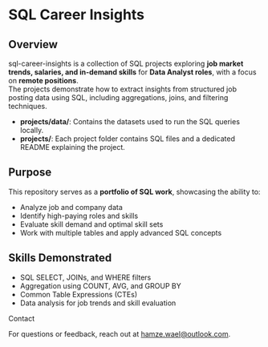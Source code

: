 # SQL Career Insights

## Overview
sql-career-insights is a collection of SQL projects exploring **job market trends, salaries, and in-demand skills** for **Data Analyst roles**, with a focus on **remote positions**.  
The projects demonstrate how to extract insights from structured job posting data using SQL, including aggregations, joins, and filtering techniques.
- **projects/data/**: Contains the datasets used to run the SQL queries locally.  
- **projects/**: Each project folder contains SQL files and a dedicated README explaining the project.

## Purpose
This repository serves as a **portfolio of SQL work**, showcasing the ability to:

- Analyze job and company data  
- Identify high-paying roles and skills  
- Evaluate skill demand and optimal skill sets  
- Work with multiple tables and apply advanced SQL concepts




## Skills Demonstrated
- SQL SELECT, JOINs, and WHERE filters  
- Aggregation using COUNT, AVG, and GROUP BY  
- Common Table Expressions (CTEs)  
- Data analysis for job trends and skill evaluation

Contact

For questions or feedback, reach out at hamze.wael@outlook.com.
